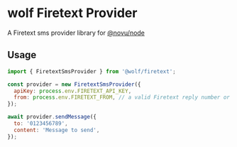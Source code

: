# wolf Firetext Provider

A Firetext sms provider library for [@novu/node](https://github.com/tecklens/tk-wolf/)

## Usage

```javascript
import { FiretextSmsProvider } from '@wolf/firetext';

const provider = new FiretextSmsProvider({
  apiKey: process.env.FIRETEXT_API_KEY,
  from: process.env.FIRETEXT_FROM, // a valid Firetext reply number or Sender ID
});

await provider.sendMessage({
  to: '0123456789',
  content: 'Message to send',
});
```
